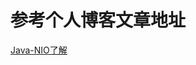 
# 参考个人博客文章地址
[Java-NIO了解](https://atomic-k.top/2018/05/27/%E5%85%B3%E4%BA%8EJava-NIO%E4%BA%86%E8%A7%A3/#more)